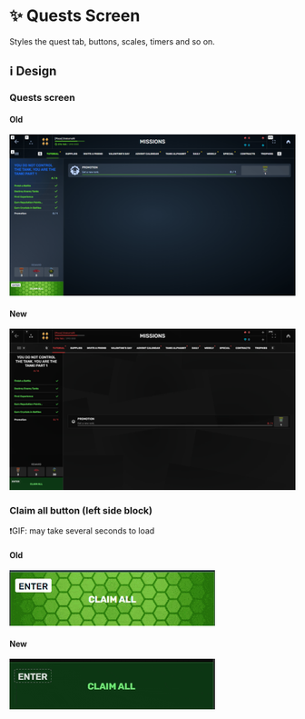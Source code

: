 # ✨ Quests Screen

Styles the quest tab, buttons, scales, timers and so on.

## ℹ️ Design

### Quests screen

#### Old

![](/images/quests/old/questsscreen.png)

#### New

![](/images/quests/new/questsscreen.png)

### Claim all button (left side block)

❗GIF: may take several seconds to load

#### Old

![](/images/quests/old/claimbutton.gif)

#### New

![](/images/quests/new/claimbutton.gif)
